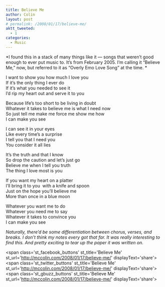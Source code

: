 ```yaml
---
title: Believe Me
author: Colin
layout: post
# permalink: /2008/01/17/believe-me/
aktt_tweeted:
  - 1
categories:
  - Music
---
```

*I found this in a stack of many things like it &#8212; songs that weren&#8217;t good enough to ever put music to. It&#8217;s from February 2005. I&#8217;m calling it &#8220;Believe Me,&#8221; now, but referred to it as &#8220;Overly Emo Love Song&#8221; at the time. *

I want to show you how much I love you  
If it&#8217;s the only thing I ever do  
If it&#8217;s what you needed to see it  
I&#8217;d rip my heart out and serve it to you

Because life&#8217;s too short to be living in doubt  
Whatever it takes to believe me is what I need now  
So just tell me make me force me show me how  
I can make you see

I can see it in your eyes  
Like every time&#8217;s a surprise  
I tell you that I need you  
You consider it all lies

It&#8217;s the truth and that I know  
So drop the caution and let&#8217;s just go  
Believe me when I tell you truth  
The thing I love most is you

If you want my heart on a platter  
I&#8217;ll bring it to you  with a knife and spoon  
Just on the hope you&#8217;ll believe me  
More than once in a blue moon

Whatever you want me to do  
Whatever you need me to say  
Whatever it takes to convince you  
I can make you see

*Naturally, there&#8217;d be some differentiation between chorus, verses, and breaks. I don&#8217;t think my notes every got that far. It was really interesting to find this. And pretty exciting to tear up the paper it was written on.*

<span class='st\_facebook\_buttons' st\_title='Believe Me' st\_url='http://mccolin.com/2008/01/17/believe-me/' displayText='share'></span><span class='st\_twitter\_buttons' st\_title='Believe Me' st\_url='http://mccolin.com/2008/01/17/believe-me/' displayText='share'></span><span class='st\_gbuzz\_buttons' st\_title='Believe Me' st\_url='http://mccolin.com/2008/01/17/believe-me/' displayText='share'></span>